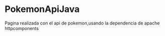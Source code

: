 # PokemonApiJava
 Pagina realizada con el api de pokemon,usando la dependencia de apache httpcomponents
